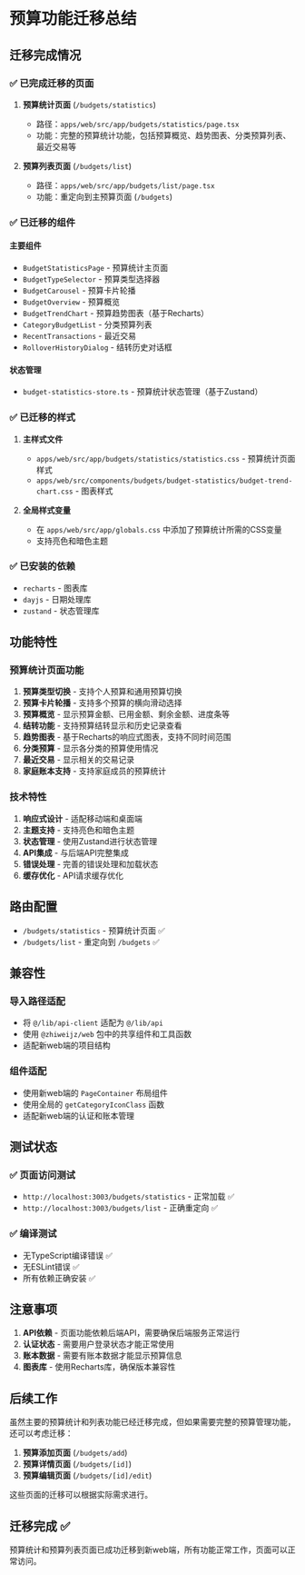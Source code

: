 # 预算功能迁移总结

## 迁移完成情况

### ✅ 已完成迁移的页面

1. **预算统计页面** (`/budgets/statistics`)
   - 路径：`apps/web/src/app/budgets/statistics/page.tsx`
   - 功能：完整的预算统计功能，包括预算概览、趋势图表、分类预算列表、最近交易等

2. **预算列表页面** (`/budgets/list`)
   - 路径：`apps/web/src/app/budgets/list/page.tsx`
   - 功能：重定向到主预算页面 (`/budgets`)

### ✅ 已迁移的组件

#### 主要组件
- `BudgetStatisticsPage` - 预算统计主页面
- `BudgetTypeSelector` - 预算类型选择器
- `BudgetCarousel` - 预算卡片轮播
- `BudgetOverview` - 预算概览
- `BudgetTrendChart` - 预算趋势图表（基于Recharts）
- `CategoryBudgetList` - 分类预算列表
- `RecentTransactions` - 最近交易
- `RolloverHistoryDialog` - 结转历史对话框

#### 状态管理
- `budget-statistics-store.ts` - 预算统计状态管理（基于Zustand）

### ✅ 已迁移的样式

1. **主样式文件**
   - `apps/web/src/app/budgets/statistics/statistics.css` - 预算统计页面样式
   - `apps/web/src/components/budgets/budget-statistics/budget-trend-chart.css` - 图表样式

2. **全局样式变量**
   - 在 `apps/web/src/app/globals.css` 中添加了预算统计所需的CSS变量
   - 支持亮色和暗色主题

### ✅ 已安装的依赖

- `recharts` - 图表库
- `dayjs` - 日期处理库
- `zustand` - 状态管理库

## 功能特性

### 预算统计页面功能
1. **预算类型切换** - 支持个人预算和通用预算切换
2. **预算卡片轮播** - 支持多个预算的横向滑动选择
3. **预算概览** - 显示预算金额、已用金额、剩余金额、进度条等
4. **结转功能** - 支持预算结转显示和历史记录查看
5. **趋势图表** - 基于Recharts的响应式图表，支持不同时间范围
6. **分类预算** - 显示各分类的预算使用情况
7. **最近交易** - 显示相关的交易记录
8. **家庭账本支持** - 支持家庭成员的预算统计

### 技术特性
1. **响应式设计** - 适配移动端和桌面端
2. **主题支持** - 支持亮色和暗色主题
3. **状态管理** - 使用Zustand进行状态管理
4. **API集成** - 与后端API完整集成
5. **错误处理** - 完善的错误处理和加载状态
6. **缓存优化** - API请求缓存优化

## 路由配置

- `/budgets/statistics` - 预算统计页面 ✅
- `/budgets/list` - 重定向到 `/budgets` ✅

## 兼容性

### 导入路径适配
- 将 `@/lib/api-client` 适配为 `@/lib/api`
- 使用 `@zhiweijz/web` 包中的共享组件和工具函数
- 适配新web端的项目结构

### 组件适配
- 使用新web端的 `PageContainer` 布局组件
- 使用全局的 `getCategoryIconClass` 函数
- 适配新web端的认证和账本管理

## 测试状态

### ✅ 页面访问测试
- `http://localhost:3003/budgets/statistics` - 正常加载 ✅
- `http://localhost:3003/budgets/list` - 正确重定向 ✅

### ✅ 编译测试
- 无TypeScript编译错误 ✅
- 无ESLint错误 ✅
- 所有依赖正确安装 ✅

## 注意事项

1. **API依赖** - 页面功能依赖后端API，需要确保后端服务正常运行
2. **认证状态** - 需要用户登录状态才能正常使用
3. **账本数据** - 需要有账本数据才能显示预算信息
4. **图表库** - 使用Recharts库，确保版本兼容性

## 后续工作

虽然主要的预算统计和列表功能已经迁移完成，但如果需要完整的预算管理功能，还可以考虑迁移：

1. **预算添加页面** (`/budgets/add`)
2. **预算详情页面** (`/budgets/[id]`)
3. **预算编辑页面** (`/budgets/[id]/edit`)

这些页面的迁移可以根据实际需求进行。

## 迁移完成 ✅

预算统计和预算列表页面已成功迁移到新web端，所有功能正常工作，页面可以正常访问。
